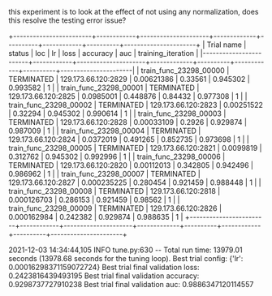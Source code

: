 this experiment is to look at the effect of not using any normalization, does this resolve
the testing error issue?

+------------------------+------------+---------------------+-------------+----------+------------+----------+----------------------+
| Trial name             | status     | loc                 |          lr |     loss |   accuracy |      auc |   training_iteration |
|------------------------+------------+---------------------+-------------+----------+------------+----------+----------------------|
| train_func_23298_00000 | TERMINATED | 129.173.66.120:2829 | 0.00621386  | 0.33561  |   0.945302 | 0.993582 |                    1 |
| train_func_23298_00001 | TERMINATED | 129.173.66.120:2825 | 0.0985001   | 0.448876 |   0.84432  | 0.977308 |                    1 |
| train_func_23298_00002 | TERMINATED | 129.173.66.120:2823 | 0.00251522  | 0.32294  |   0.945302 | 0.990614 |                    1 |
| train_func_23298_00003 | TERMINATED | 129.173.66.120:2828 | 0.00033109  | 0.2926   |   0.929874 | 0.987009 |                    1 |
| train_func_23298_00004 | TERMINATED | 129.173.66.120:2824 | 0.0372019   | 0.491265 |   0.852735 | 0.973698 |                    1 |
| train_func_23298_00005 | TERMINATED | 129.173.66.120:2821 | 0.0099819   | 0.312762 |   0.945302 | 0.992996 |                    1 |
| train_func_23298_00006 | TERMINATED | 129.173.66.120:2820 | 0.00112013  | 0.342805 |   0.942496 | 0.986962 |                    1 |
| train_func_23298_00007 | TERMINATED | 129.173.66.120:2827 | 0.000235225 | 0.280454 |   0.921459 | 0.988448 |                    1 |
| train_func_23298_00008 | TERMINATED | 129.173.66.120:2818 | 0.000126703 | 0.286153 |   0.921459 | 0.98562  |                    1 |
| train_func_23298_00009 | TERMINATED | 129.173.66.120:2826 | 0.000162984 | 0.242382 |   0.929874 | 0.988635 |                    1 |
+------------------------+------------+---------------------+-------------+----------+------------+----------+----------------------+


2021-12-03 14:34:44,105 INFO tune.py:630 -- Total run time: 13979.01 seconds (13978.68 seconds for the tuning loop).
Best trial config: {'lr': 0.00016298371159072724}
Best trial final validation loss: 0.2423816439493195
Best trial final validation accuracy: 0.9298737727910238
Best trial final validation auc: 0.9886347120114557
